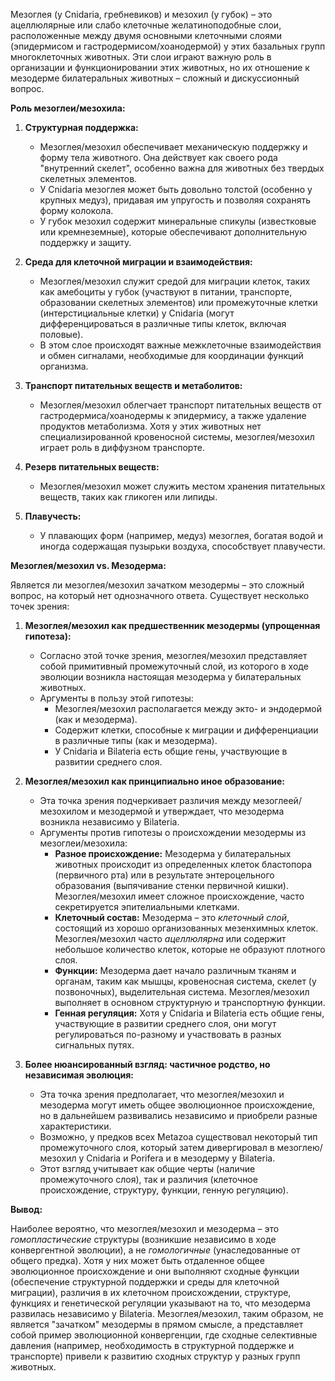 Мезоглея (у Cnidaria, гребневиков) и мезохил (у губок) – это ацеллюлярные или слабо клеточные желатиноподобные слои, расположенные между двумя основными клеточными слоями (эпидермисом и гастродермисом/хоанодермой) у этих базальных групп многоклеточных животных. Эти слои играют важную роль в организации и функционировании этих животных, но их отношение к мезодерме билатеральных животных – сложный и дискуссионный вопрос.

**Роль мезоглеи/мезохила:**

1.  **Структурная поддержка:**
    *   Мезоглея/мезохил обеспечивает механическую поддержку и форму тела животного. Она действует как своего рода "внутренний скелет", особенно важна для животных без твердых скелетных элементов.
    *   У Cnidaria мезоглея может быть довольно толстой (особенно у крупных медуз), придавая им упругость и позволяя сохранять форму колокола.
    *   У губок мезохил содержит минеральные спикулы (известковые или кремнеземные), которые обеспечивают дополнительную поддержку и защиту.

2.  **Среда для клеточной миграции и взаимодействия:**
    *   Мезоглея/мезохил служит средой для миграции клеток, таких как амебоциты у губок (участвуют в питании, транспорте, образовании скелетных элементов) или промежуточные клетки (интерстициальные клетки) у Cnidaria (могут дифференцироваться в различные типы клеток, включая половые).
    *   В этом слое происходят важные межклеточные взаимодействия и обмен сигналами, необходимые для координации функций организма.

3.  **Транспорт питательных веществ и метаболитов:**
    *   Мезоглея/мезохил облегчает транспорт питательных веществ от гастродермиса/хоанодермы к эпидермису, а также удаление продуктов метаболизма. Хотя у этих животных нет специализированной кровеносной системы, мезоглея/мезохил играет роль в диффузном транспорте.

4.  **Резерв питательных веществ:**
    *   Мезоглея/мезохил может служить местом хранения питательных веществ, таких как гликоген или липиды.

5.  **Плавучесть:**
    *   У плавающих форм (например, медуз) мезоглея, богатая водой и иногда содержащая пузырьки воздуха, способствует плавучести.

**Мезоглея/мезохил vs. Мезодерма:**

Является ли мезоглея/мезохил зачатком мезодермы – это сложный вопрос, на который нет однозначного ответа. Существует несколько точек зрения:

1.  **Мезоглея/мезохил как предшественник мезодермы (упрощенная гипотеза):**
    *   Согласно этой точке зрения, мезоглея/мезохил представляет собой примитивный промежуточный слой, из которого в ходе эволюции возникла настоящая мезодерма у билатеральных животных.
    *   Аргументы в пользу этой гипотезы:
        *   Мезоглея/мезохил располагается между экто- и эндодермой (как и мезодерма).
        *   Содержит клетки, способные к миграции и дифференциации в различные типы (как и мезодерма).
        *   У Cnidaria и Bilateria есть общие гены, участвующие в развитии среднего слоя.

2.  **Мезоглея/мезохил как принципиально иное образование:**
    *   Эта точка зрения подчеркивает различия между мезоглеей/мезохилом и мезодермой и утверждает, что мезодерма возникла независимо у Bilateria.
    *   Аргументы против гипотезы о происхождении мезодермы из мезоглеи/мезохила:
        *   **Разное происхождение:** Мезодерма у билатеральных животных происходит из определенных клеток бластопора (первичного рта) или в результате энтероцельного образования (выпячивание стенки первичной кишки). Мезоглея/мезохил имеет сложное происхождение, часто секретируется эпителиальными клетками.
        *   **Клеточный состав:** Мезодерма – это *клеточный слой*, состоящий из хорошо организованных мезенхимных клеток. Мезоглея/мезохил часто *ацеллюлярна* или содержит небольшое количество клеток, которые не образуют плотного слоя.
        *   **Функции:** Мезодерма дает начало различным тканям и органам, таким как мышцы, кровеносная система, скелет (у позвоночных), выделительная система. Мезоглея/мезохил выполняет в основном структурную и транспортную функции.
        *   **Генная регуляция:** Хотя у Cnidaria и Bilateria есть общие гены, участвующие в развитии среднего слоя, они могут регулироваться по-разному и участвовать в разных сигнальных путях.

3.  **Более нюансированный взгляд: частичное родство, но независимая эволюция:**
    *   Эта точка зрения предполагает, что мезоглея/мезохил и мезодерма могут иметь общее эволюционное происхождение, но в дальнейшем развивались независимо и приобрели разные характеристики.
    *   Возможно, у предков всех Metazoa существовал некоторый тип промежуточного слоя, который затем дивергировал в мезоглею/мезохил у Cnidaria и Porifera и в мезодерму у Bilateria.
    *   Этот взгляд учитывает как общие черты (наличие промежуточного слоя), так и различия (клеточное происхождение, структуру, функции, генную регуляцию).

**Вывод:**

Наиболее вероятно, что мезоглея/мезохил и мезодерма – это *гомопластические* структуры (возникшие независимо в ходе конвергентной эволюции), а не *гомологичные* (унаследованные от общего предка). Хотя у них может быть отдаленное общее эволюционное происхождение и они выполняют сходные функции (обеспечение структурной поддержки и среды для клеточной миграции), различия в их клеточном происхождении, структуре, функциях и генетической регуляции указывают на то, что мезодерма развилась независимо у Bilateria.
Мезоглея/мезохил, таким образом, не является "зачатком" мезодермы в прямом смысле, а представляет собой пример эволюционной конвергенции, где сходные селективные давления (например, необходимость в структурной поддержке и транспорте) привели к развитию сходных структур у разных групп животных.